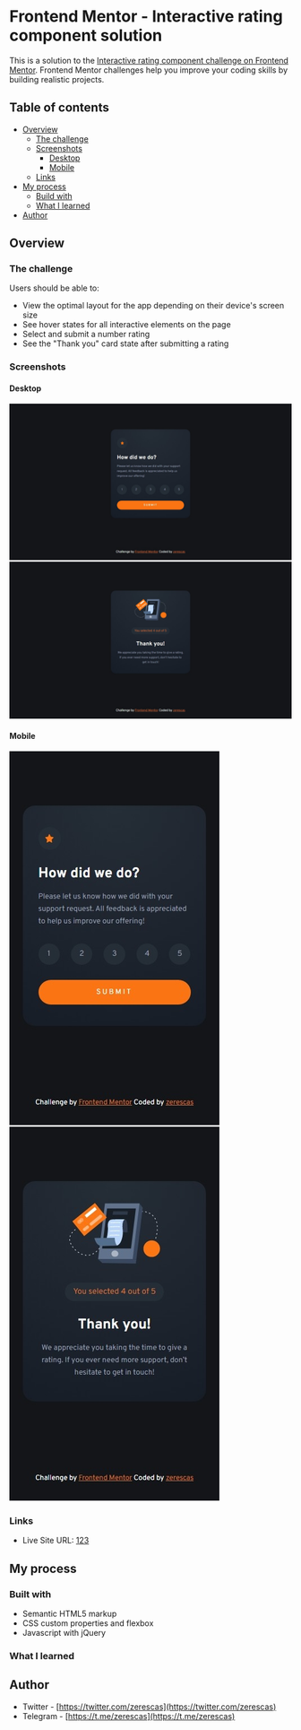 # Frontend Mentor - Interactive rating component solution

This is a solution to the [Interactive rating component challenge on Frontend Mentor](https://www.frontendmentor.io/challenges/interactive-rating-component-koxpeBUmI). Frontend Mentor challenges help you improve your coding skills by building realistic projects. 

## Table of contents

- [Overview](#overview)
    - [The challenge](#the-challenge)
    - [Screenshots](#screenshots)
        - [Desktop](#desktop)
        - [Mobile](#mobile)
    - [Links](#links)
- [My process](#my-process)
    - [Build with](#built-with)
    - [What I learned](#what-i-learned)
- [Author](#author)

## Overview

### The challenge

Users should be able to:

- View the optimal layout for the app depending on their device's screen size
- See hover states for all interactive elements on the page
- Select and submit a number rating
- See the "Thank you" card state after submitting a rating

### Screenshots

#### Desktop

![](./images/screenshots/desktop-screenshot.jpeg)<br>
![](./images/screenshots/desktop-screenshot-thank-you.jpeg)<br>

#### Mobile

![](./images/screenshots/mobile-screenshot.jpeg)<br>
![](./images/screenshots/mobile-screenshot-thank-you.jpeg)<br>

### Links

- Live Site URL: [123](123)

## My process

### Built with

- Semantic HTML5 markup
- CSS custom properties and flexbox
- Javascript with jQuery

### What I learned

## Author

- Twitter - [https://twitter.com/zerescas](https://twitter.com/zerescas)
- Telegram - [https://t.me/zerescas](https://t.me/zerescas)